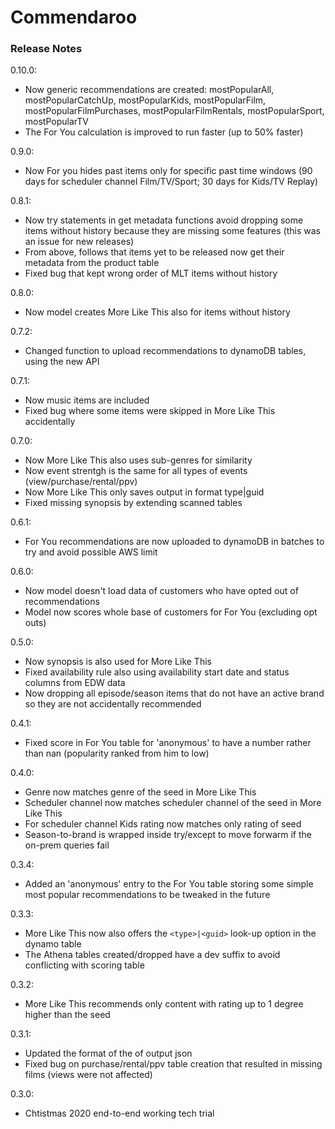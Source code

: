 # Commendaroo

### Release Notes

0.10.0:
- Now generic recommendations are created: mostPopularAll, mostPopularCatchUp, mostPopularKids, mostPopularFilm, mostPopularFilmPurchases, mostPopularFilmRentals, mostPopularSport, mostPopularTV
- The For You calculation is improved to run faster (up to 50% faster)

0.9.0:
- Now For you hides past items only for specific past time windows (90 days for scheduler channel Film/TV/Sport; 30 days for Kids/TV Replay)

0.8.1:
- Now try statements in get metadata functions avoid dropping some items without history because they are missing some features (this was an issue for new releases)
- From above, follows that items yet to be released now get their metadata from the product table
- Fixed bug that kept wrong order of MLT items without history

0.8.0:
- Now model creates More Like This also for items without history

0.7.2:
- Changed function to upload recommendations to dynamoDB tables, using the new API

0.7.1:
- Now music items are included
- Fixed bug where some items were skipped in More Like This accidentally

0.7.0:
- Now More Like This also uses sub-genres for similarity
- Now event strentgh is the same for all types of events (view/purchase/rental/ppv)
- Now More Like This only saves output in format type|guid
- Fixed missing synopsis by extending scanned tables

0.6.1:
- For You recommendations are now uploaded to dynamoDB in batches to try and avoid possible AWS limit

0.6.0:
- Now model doesn't load data of customers who have opted out of recommendations
- Model now scores whole base of customers for For You (excluding opt outs)

0.5.0:
- Now synopsis is also used for More Like This
- Fixed availability rule also using availability start date and status columns from EDW data
- Now dropping all episode/season items that do not have an active brand so they are not accidentally recommended

0.4.1:
- Fixed score in For You table for 'anonymous' to have a number rather than nan (popularity ranked from him to low)

0.4.0:
- Genre now matches genre of the seed in More Like This
- Scheduler channel now matches scheduler channel of the seed in More Like This
- For scheduler channel Kids rating now matches only rating of seed
- Season-to-brand is wrapped inside try/except to move forwarm if the on-prem queries fail

0.3.4:
- Added an 'anonymous' entry to the For You table storing some simple most popular recommendations to be tweaked in the future

0.3.3:
- More Like This now also offers the ```<type>|<guid>``` look-up option in the dynamo table
- The Athena tables created/dropped have a dev suffix to avoid conflicting with scoring table

0.3.2:
- More Like This recommends only content with rating up to 1 degree higher than the seed

0.3.1:
- Updated the format of the of output json
- Fixed bug on purchase/rental/ppv table creation that resulted in missing films (views were not affected)

0.3.0:
- Chtistmas 2020 end-to-end working tech trial 
